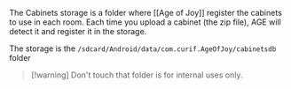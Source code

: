 The Cabinets storage is a folder where [[Age of Joy]] register the cabinets to use in each room. Each time you upload a cabinet (the zip file), AGE will detect it and register it in the storage.

The storage is the `/sdcard/Android/data/com.curif.AgeOfJoy/cabinetsdb` folder

> [!warning] Don't touch that folder is for internal uses only.

